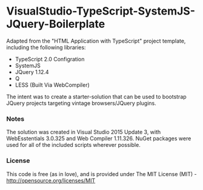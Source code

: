 # VisualStudio-TypeScript-SystemJS-JQuery-Boilerplate

Adapted from the "HTML Application with TypeScript" project template, including the following libraries:

- TypeScript 2.0 Configration
- SystemJS
- JQuery 1.12.4
- Q
- LESS (Built Via WebCompiler)

The intent was to create a starter-solution that can be used to bootstrap JQuery
projects targeting vintage browsers/JQuery plugins.

### Notes
The solution was created in Visual Studio 2015 Update 3, with WebEsstentials 3.0.325 and 
Web Compiler   1.11.326.  NuGet packages were used for all of the included scripts wherever possible.

### License

This code is free (as in love), and is provided under The MIT License (MIT) - http://opensource.org/licenses/MIT